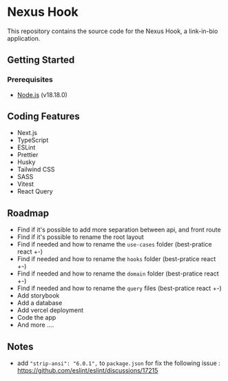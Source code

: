 # Nexus Hook

This repository contains the source code for the Nexus Hook, a link-in-bio application.

## Getting Started

### Prerequisites

-   [Node.js](https://nodejs.org/en/) (v18.18.0)

## Coding Features

-   Next.js
-   TypeScript
-   ESLint
-   Prettier
-   Husky
-   Tailwind CSS
-   SASS
-   Vitest
-   React Query

## Roadmap

-   Find if it's possible to add more separation between api, and front route
-   Find if it's possible to rename the root layout
-   Find if needed and how to rename the `use-cases` folder (best-pratice react +-)
-   Find if needed and how to rename the `hooks` folder (best-pratice react +-)
-   Find if needed and how to rename the `domain` folder (best-pratice react +-)
-   Find if needed and how to rename the `query` files (best-pratice react +-)
-   Add storybook
-   Add a database
-   Add vercel deployment
-   Code the app
-   And more ....

## Notes

-   add `"strip-ansi": "6.0.1",` to `package.json` for fix the following
    issue : https://github.com/eslint/eslint/discussions/17215
